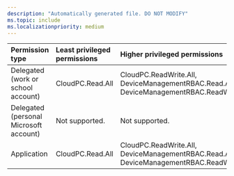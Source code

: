 ```yaml
---
description: "Automatically generated file. DO NOT MODIFY"
ms.topic: include
ms.localizationpriority: medium
---
```


|Permission type|Least privileged permissions|Higher privileged permissions|
|:---|:---|:---|
|Delegated (work or school account)|CloudPC.Read.All|CloudPC.ReadWrite.All, DeviceManagementRBAC.Read.All, DeviceManagementRBAC.ReadWrite.All|
|Delegated (personal Microsoft account)|Not supported.|Not supported.|
|Application|CloudPC.Read.All|CloudPC.ReadWrite.All, DeviceManagementRBAC.Read.All, DeviceManagementRBAC.ReadWrite.All|

